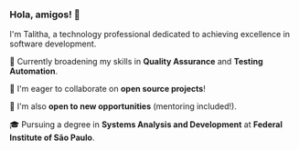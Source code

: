 ### Hola, amigos! 👋

I'm Talitha, a technology professional dedicated to achieving excellence in software development.

🌱 Currently broadening my skills in **Quality Assurance** and **Testing Automation**.

🤝 I'm eager to collaborate on **open source projects**!

🔭 I'm also **open to new opportunities** (mentoring included!).

🎓 Pursuing a degree in **Systems Analysis and Development** at **Federal Institute of São Paulo**.
